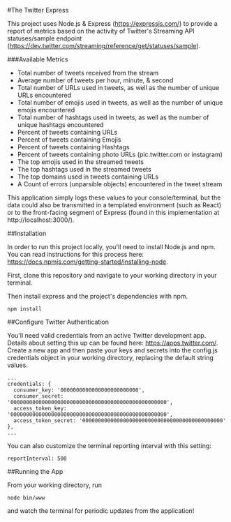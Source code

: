 #The Twitter Express

This project uses Node.js & Express (https://expressjs.com/) to provide a report of metrics based on the activity of Twitter's Streaming API statuses/sample endpoint (https://dev.twitter.com/streaming/reference/get/statuses/sample).

###Available Metrics

* Total number of tweets received from the stream
* Average number of tweets per hour, minute, & second
* Total number of URLs used in tweets, as well as the number of unique URLs encountered
* Total number of emojis used in tweets, as well as the number of unique emojis encountered
* Total number of hashtags used in tweets, as well as the number of unique hashtags encountered
* Percent of tweets containing URLs
* Percent of tweets containing Emojis
* Percent of tweets containing Hashtags
* Percent of tweets containing photo URLs (pic.twitter.com or instagram)
* The top emojis used in the streamed tweets
* The top hashtags used in the streamed tweets
* The top domains used in tweets containing URLs
* A Count of errors (unparsible objects) encountered in the tweet stream

This application simply logs these values to your console/terminal, but the data could also be transmitted in a templated environment (such as React) or to the front-facing segment of Express (found in this implementation at http://localhost:3000/).

##Installation

In order to run this project locally, you'll need to install Node.js and npm. You can read instructions for this process here: https://docs.npmjs.com/getting-started/installing-node.

First, clone this repository and navigate to your working directory in your terminal.

Then install express and the project's dependencies with npm.

```
npm install
```

##Configure Twitter Authentication

You'll need valid credentials from an active Twitter development app. Details about setting this up can be found here: https://apps.twitter.com/.
Create a new app and then paste your keys and secrets into the config.js credentials object in your working directory, replacing the default string values.

```
...
credentials: {
  consumer_key: '0000000000000000000000000',
  consumer_secret: '00000000000000000000000000000000000000000000000000',
  access_token_key: '00000000000000000000000000000000000000000000000000',
  access_token_secret: '000000000000000000000000000000000000000000000'
},
...
```

You can also customize the terminal reporting interval with this setting:

```
reportInterval: 500
```

##Running the App

From your working directory, run

```
node bin/www
```

and watch the terminal for periodic updates from the application!
